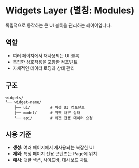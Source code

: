 # Widgets Layer (별칭: Modules)

독립적으로 동작하는 큰 UI 블록을 관리하는 레이어입니다.

## 역할

- 여러 페이지에서 재사용되는 UI 블록
- 복잡한 상호작용을 포함한 컴포넌트
- 자체적인 데이터 로딩과 상태 관리

## 구조

```
widgets/
└── widget-name/
    ├── ui/         # 위젯 UI 컴포넌트
    ├── model/      # 위젯 내부 상태
    └── api/        # 위젯 전용 데이터 요청
```

## 사용 기준

- **생성**: 여러 페이지에서 재사용되는 복잡한 UI
- **제외**: 특정 페이지 전용 콘텐츠는 Page에 위치
- **예시**: 댓글 섹션, 사이드바, 대시보드 차트
